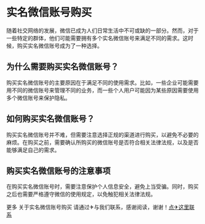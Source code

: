 # 实名微信账号购买

随着社交网络的发展，微信已成为人们日常生活中不可或缺的一部分。然而，对于一些特定的群体，他们可能需要拥有多个实名微信账号来满足不同的需求。这时候，购买实名微信账号成为了一种选择。

## 为什么需要购买实名微信账号？

购买实名微信账号的主要原因在于满足不同的使用需求。比如，一些企业可能需要用不同的微信账号来管理不同的业务，而一些个人用户可能因为某些原因需要使用多个微信账号来保护隐私。

## 如何购买实名微信账号？

购买实名微信账号并不难，但需要注意选择正规的渠道进行购买，以避免不必要的麻烦。在购买之前，需要确认所购买的微信账号是否符合相关法律法规，以及是否能够满足自己的需求。

## 购买实名微信账号的注意事项

在购买实名微信账号时，需要注意保护个人信息安全，避免上当受骗。同时，购买之后也需要严格遵守微信的使用规定，以免触犯相关法律法规。

更多 关于实名微信账号购买 请通过✈与我们联系，感谢阅读，谢谢！[点✈这里联系](https://111.k02.cc)